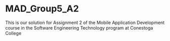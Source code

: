 # MAD_Group5_A2
This is our solution for Assignment 2 of the Mobile Application Development course in the Software Engineering Technology program at Conestoga College
